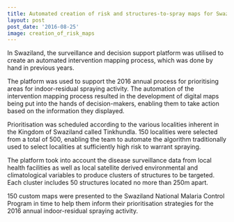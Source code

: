 ```yaml
---
title: Automated creation of risk and structures-to-spray maps for Swaziland IRS 2016
layout: post
post_date: '2016-08-25'
image: creation_of_risk_maps
---
```


In Swaziland, the surveillance and decision support platform was utilised to create an automated intervention mapping process, which was done by hand in previous years.

The platform was used to support the 2016 annual process for prioritising areas for indoor-residual spraying activity. The automation of the intervention mapping process resulted in the development of digital maps being put into the hands of decision-makers, enabling them to take action based on the information they displayed.

Prioritisation was scheduled according to the various localities inherent in the Kingdom of Swaziland called Tinkhundla. 150 localities were selected from a total of 500, enabling the team to automate the algorithm traditionally used to select localities at sufficiently high risk to warrant spraying.

The platform took into account the disease surveillance data from local health facilities as well as local satellite derived environmental and climatological variables to produce clusters of structures to be targeted. Each cluster includes 50 structures located no more than 250m apart.

150 custom maps were presented to the Swaziland National Malaria Control Program in time to help them inform their prioritisation strategies for the 2016 annual indoor-residual spraying activity.